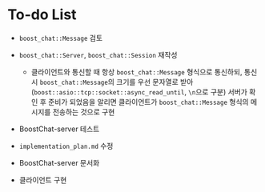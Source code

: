 # To-do List

- `boost_chat::Message` 검토

- `boost_chat::Server`, `boost_chat::Session` 재작성

    - 클라이언트와 통신할 때 항상 `boost_chat::Message` 형식으로 통신하되, 통신 시 `boost_chat::Message`의 크기를 우선 문자열로 받아(`boost::asio::tcp::socket::async_read_until`, `\n`으로 구분) 서버가 확인 후 준비가 되었음을 알리면 클라이언트가 `boost_chat::Message` 형식의 메시지를 전송하는 것으로 구현

- BoostChat-server 테스트

- `implementation_plan.md` 수정

- BoostChat-server 문서화

- 클라이언트 구현
